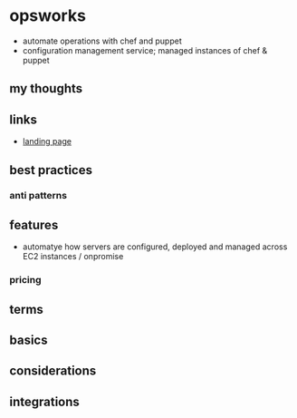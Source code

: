 # opsworks

- automate operations with chef and puppet
- configuration management service; managed instances of chef & puppet

## my thoughts

## links

- [landing page](https://aws.amazon.com/opsworks/?did=ap_card&trk=ap_card)

## best practices

### anti patterns

## features

- automatye how servers are configured, deployed and managed across EC2 instances / onpromise

### pricing

## terms

## basics

## considerations

## integrations
